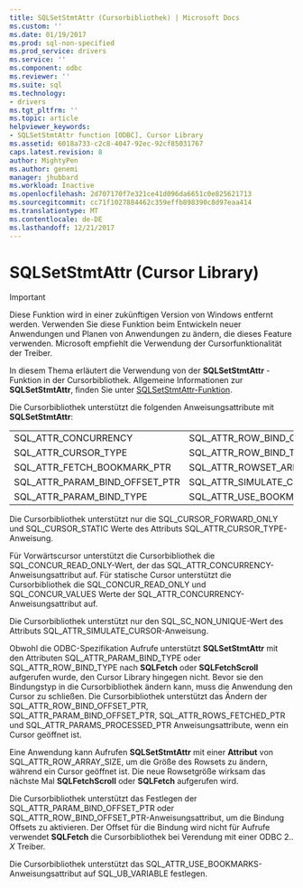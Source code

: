 ```yaml
---
title: SQLSetStmtAttr (Cursorbibliothek) | Microsoft Docs
ms.custom: ''
ms.date: 01/19/2017
ms.prod: sql-non-specified
ms.prod_service: drivers
ms.service: ''
ms.component: odbc
ms.reviewer: ''
ms.suite: sql
ms.technology:
- drivers
ms.tgt_pltfrm: ''
ms.topic: article
helpviewer_keywords:
- SQLSetStmtAttr function [ODBC], Cursor Library
ms.assetid: 6018a733-c2c8-4047-92ec-92cf85031767
caps.latest.revision: 8
author: MightyPen
ms.author: genemi
manager: jhubbard
ms.workload: Inactive
ms.openlocfilehash: 2d707170f7e321ce41d096da6651c0e825621713
ms.sourcegitcommit: cc71f1027884462c359effb898390c8d97eaa414
ms.translationtype: MT
ms.contentlocale: de-DE
ms.lasthandoff: 12/21/2017
---
```

# <a name="sqlsetstmtattr-cursor-library"></a>SQLSetStmtAttr (Cursor Library)
> [!IMPORTANT]  
>  Diese Funktion wird in einer zukünftigen Version von Windows entfernt werden. Verwenden Sie diese Funktion beim Entwickeln neuer Anwendungen und Planen von Anwendungen zu ändern, die dieses Feature verwenden. Microsoft empfiehlt die Verwendung der Cursorfunktionalität der Treiber.  
  
 In diesem Thema erläutert die Verwendung von der **SQLSetStmtAttr** -Funktion in der Cursorbibliothek. Allgemeine Informationen zur **SQLSetStmtAttr**, finden Sie unter [SQLSetStmtAttr-Funktion](../../../odbc/reference/syntax/sqlsetstmtattr-function.md).  
  
 Die Cursorbibliothek unterstützt die folgenden Anweisungsattribute mit **SQLSetStmtAttr**:  
  
|||  
|-|-|  
|SQL_ATTR_CONCURRENCY|SQL_ATTR_ROW_BIND_OFFSET_PTR|  
|SQL_ATTR_CURSOR_TYPE|SQL_ATTR_ROW_BIND_TYPE|  
|SQL_ATTR_FETCH_BOOKMARK_PTR|SQL_ATTR_ROWSET_ARRAY_SIZE|  
|SQL_ATTR_PARAM_BIND_OFFSET_PTR|SQL_ATTR_SIMULATE_CURSOR|  
|SQL_ATTR_PARAM_BIND_TYPE|SQL_ATTR_USE_BOOKMARKS|  
  
 Die Cursorbibliothek unterstützt nur die SQL_CURSOR_FORWARD_ONLY und SQL_CURSOR_STATIC Werte des Attributs SQL_ATTR_CURSOR_TYPE-Anweisung.  
  
 Für Vorwärtscursor unterstützt die Cursorbibliothek die SQL_CONCUR_READ_ONLY-Wert, der das SQL_ATTR_CONCURRENCY-Anweisungsattribut auf. Für statische Cursor unterstützt die Cursorbibliothek die SQL_CONCUR_READ_ONLY und SQL_CONCUR_VALUES Werte der SQL_ATTR_CONCURRENCY-Anweisungsattribut auf.  
  
 Die Cursorbibliothek unterstützt nur den SQL_SC_NON_UNIQUE-Wert des Attributs SQL_ATTR_SIMULATE_CURSOR-Anweisung.  
  
 Obwohl die ODBC-Spezifikation Aufrufe unterstützt **SQLSetStmtAttr** mit den Attributen SQL_ATTR_PARAM_BIND_TYPE oder SQL_ATTR_ROW_BIND_TYPE nach **SQLFetch** oder **SQLFetchScroll**  aufgerufen wurde, den Cursor Library hingegen nicht. Bevor sie den Bindungstyp in die Cursorbibliothek ändern kann, muss die Anwendung den Cursor zu schließen. Die Cursorbibliothek unterstützt das Ändern der SQL_ATTR_ROW_BIND_OFFSET_PTR, SQL_ATTR_PARAM_BIND_OFFSET_PTR, SQL_ATTR_ROWS_FETCHED_PTR und SQL_ATTR_PARAMS_PROCESSED_PTR Anweisungsattribute, wenn ein Cursor geöffnet ist.  
  
 Eine Anwendung kann Aufrufen **SQLSetStmtAttr** mit einer **Attribut** von SQL_ATTR_ROW_ARRAY_SIZE, um die Größe des Rowsets zu ändern, während ein Cursor geöffnet ist. Die neue Rowsetgröße wirksam das nächste Mal **SQLFetchScroll** oder **SQLFetch** aufgerufen wird.  
  
 Die Cursorbibliothek unterstützt das Festlegen der SQL_ATTR_PARAM_BIND_OFFSET_PTR oder SQL_ATTR_ROW_BIND_OFFSET_PTR-Anweisungsattribut, um die Bindung Offsets zu aktivieren. Der Offset für die Bindung wird nicht für Aufrufe verwendet **SQLFetch** die Cursorbibliothek bei Verendung mit einer ODBC 2.. *X* Treiber.  
  
 Die Cursorbibliothek unterstützt das SQL_ATTR_USE_BOOKMARKS-Anweisungsattribut auf SQL_UB_VARIABLE festlegen.
